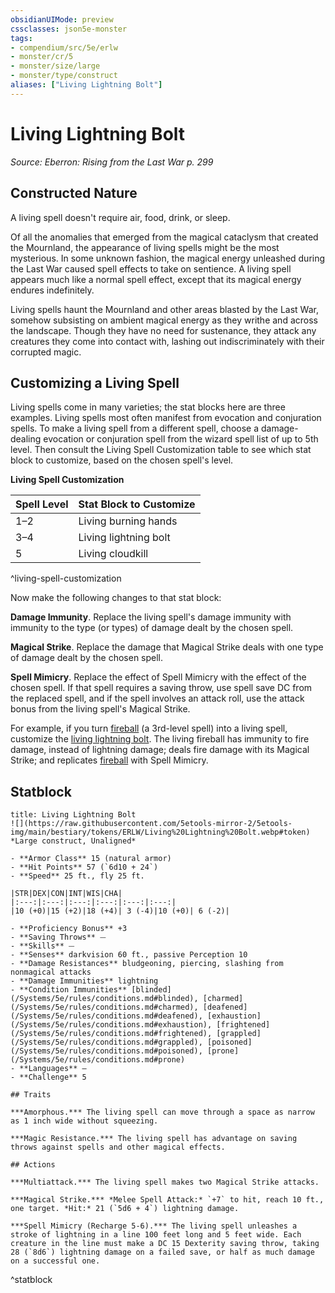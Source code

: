 ```yaml
---
obsidianUIMode: preview
cssclasses: json5e-monster
tags:
- compendium/src/5e/erlw
- monster/cr/5
- monster/size/large
- monster/type/construct
aliases: ["Living Lightning Bolt"]
---
```

# Living Lightning Bolt
*Source: Eberron: Rising from the Last War p. 299*  

## Constructed Nature

A living spell doesn't require air, food, drink, or sleep.

Of all the anomalies that emerged from the magical cataclysm that created the Mournland, the appearance of living spells might be the most mysterious. In some unknown fashion, the magical energy unleashed during the Last War caused spell effects to take on sentience. A living spell appears much like a normal spell effect, except that its magical energy endures indefinitely.

Living spells haunt the Mournland and other areas blasted by the Last War, somehow subsisting on ambient magical energy as they writhe and across the landscape. Though they have no need for sustenance, they attack any creatures they come into contact with, lashing out indiscriminately with their corrupted magic.

## Customizing a Living Spell

Living spells come in many varieties; the stat blocks here are three examples. Living spells most often manifest from evocation and conjuration spells. To make a living spell from a different spell, choose a damage-dealing evocation or conjuration spell from the wizard spell list of up to 5th level. Then consult the Living Spell Customization table to see which stat block to customize, based on the chosen spell's level.

**Living Spell Customization**

| Spell Level | Stat Block to Customize |
|-------------|-------------------------|
| 1–2 | Living burning hands |
| 3–4 | Living lightning bolt |
| 5 | Living cloudkill |
^living-spell-customization

Now make the following changes to that stat block:

**Damage Immunity**. Replace the living spell's damage immunity with immunity to the type (or types) of damage dealt by the chosen spell.

**Magical Strike**. Replace the damage that Magical Strike deals with one type of damage dealt by the chosen spell.

**Spell Mimicry**. Replace the effect of Spell Mimicry with the effect of the chosen spell. If that spell requires a saving throw, use spell save DC from the replaced spell, and if the spell involves an attack roll, use the attack bonus from the living spell's Magical Strike.

For example, if you turn [fireball](/Systems/5e/spells/fireball.md) (a 3rd-level spell) into a living spell, customize the [living lightning bolt](/Systems/5e/bestiary/construct/living-lightning-bolt-erlw.md). The living fireball has immunity to fire damage, instead of lightning damage; deals fire damage with its Magical Strike; and replicates [fireball](/Systems/5e/spells/fireball.md) with Spell Mimicry.

## Statblock

```ad-statblock
title: Living Lightning Bolt
![](https://raw.githubusercontent.com/5etools-mirror-2/5etools-img/main/bestiary/tokens/ERLW/Living%20Lightning%20Bolt.webp#token)
*Large construct, Unaligned*

- **Armor Class** 15 (natural armor)
- **Hit Points** 57 (`6d10 + 24`)
- **Speed** 25 ft., fly 25 ft.

|STR|DEX|CON|INT|WIS|CHA|
|:---:|:---:|:---:|:---:|:---:|:---:|
|10 (+0)|15 (+2)|18 (+4)| 3 (-4)|10 (+0)| 6 (-2)|

- **Proficiency Bonus** +3
- **Saving Throws** ⏤
- **Skills** ⏤
- **Senses** darkvision 60 ft., passive Perception 10
- **Damage Resistances** bludgeoning, piercing, slashing from nonmagical attacks
- **Damage Immunities** lightning
- **Condition Immunities** [blinded](/Systems/5e/rules/conditions.md#blinded), [charmed](/Systems/5e/rules/conditions.md#charmed), [deafened](/Systems/5e/rules/conditions.md#deafened), [exhaustion](/Systems/5e/rules/conditions.md#exhaustion), [frightened](/Systems/5e/rules/conditions.md#frightened), [grappled](/Systems/5e/rules/conditions.md#grappled), [poisoned](/Systems/5e/rules/conditions.md#poisoned), [prone](/Systems/5e/rules/conditions.md#prone)
- **Languages** —
- **Challenge** 5

## Traits

***Amorphous.*** The living spell can move through a space as narrow as 1 inch wide without squeezing.

***Magic Resistance.*** The living spell has advantage on saving throws against spells and other magical effects.

## Actions

***Multiattack.*** The living spell makes two Magical Strike attacks.

***Magical Strike.*** *Melee Spell Attack:* `+7` to hit, reach 10 ft., one target. *Hit:* 21 (`5d6 + 4`) lightning damage.

***Spell Mimicry (Recharge 5-6).*** The living spell unleashes a stroke of lightning in a line 100 feet long and 5 feet wide. Each creature in the line must make a DC 15 Dexterity saving throw, taking 28 (`8d6`) lightning damage on a failed save, or half as much damage on a successful one.
```
^statblock